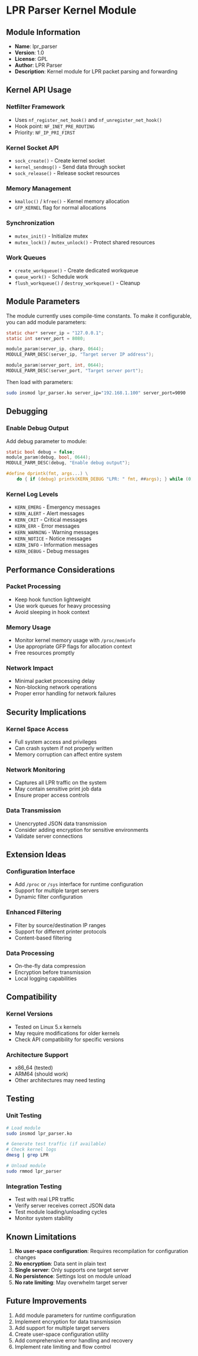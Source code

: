# LPR Parser Kernel Module

## Module Information
- **Name**: lpr_parser
- **Version**: 1.0
- **License**: GPL
- **Author**: LPR Parser
- **Description**: Kernel module for LPR packet parsing and forwarding

## Kernel API Usage

### Netfilter Framework
- Uses `nf_register_net_hook()` and `nf_unregister_net_hook()`
- Hook point: `NF_INET_PRE_ROUTING`
- Priority: `NF_IP_PRI_FIRST`

### Kernel Socket API
- `sock_create()` - Create kernel socket
- `kernel_sendmsg()` - Send data through socket
- `sock_release()` - Release socket resources

### Memory Management
- `kmalloc()` / `kfree()` - Kernel memory allocation
- `GFP_KERNEL` flag for normal allocations

### Synchronization
- `mutex_init()` - Initialize mutex
- `mutex_lock()` / `mutex_unlock()` - Protect shared resources

### Work Queues
- `create_workqueue()` - Create dedicated workqueue
- `queue_work()` - Schedule work
- `flush_workqueue()` / `destroy_workqueue()` - Cleanup

## Module Parameters

The module currently uses compile-time constants. To make it configurable, you can add module parameters:

```c
static char* server_ip = "127.0.0.1";
static int server_port = 8080;

module_param(server_ip, charp, 0644);
MODULE_PARM_DESC(server_ip, "Target server IP address");

module_param(server_port, int, 0644);
MODULE_PARM_DESC(server_port, "Target server port");
```

Then load with parameters:
```bash
sudo insmod lpr_parser.ko server_ip="192.168.1.100" server_port=9090
```

## Debugging

### Enable Debug Output
Add debug parameter to module:
```c
static bool debug = false;
module_param(debug, bool, 0644);
MODULE_PARM_DESC(debug, "Enable debug output");

#define dprintk(fmt, args...) \
    do { if (debug) printk(KERN_DEBUG "LPR: " fmt, ##args); } while (0)
```

### Kernel Log Levels
- `KERN_EMERG` - Emergency messages
- `KERN_ALERT` - Alert messages
- `KERN_CRIT` - Critical messages
- `KERN_ERR` - Error messages
- `KERN_WARNING` - Warning messages
- `KERN_NOTICE` - Notice messages
- `KERN_INFO` - Information messages
- `KERN_DEBUG` - Debug messages

## Performance Considerations

### Packet Processing
- Keep hook function lightweight
- Use work queues for heavy processing
- Avoid sleeping in hook context

### Memory Usage
- Monitor kernel memory usage with `/proc/meminfo`
- Use appropriate GFP flags for allocation context
- Free resources promptly

### Network Impact
- Minimal packet processing delay
- Non-blocking network operations
- Proper error handling for network failures

## Security Implications

### Kernel Space Access
- Full system access and privileges
- Can crash system if not properly written
- Memory corruption can affect entire system

### Network Monitoring
- Captures all LPR traffic on the system
- May contain sensitive print job data
- Ensure proper access controls

### Data Transmission
- Unencrypted JSON data transmission
- Consider adding encryption for sensitive environments
- Validate server connections

## Extension Ideas

### Configuration Interface
- Add `/proc` or `/sys` interface for runtime configuration
- Support for multiple target servers
- Dynamic filter configuration

### Enhanced Filtering
- Filter by source/destination IP ranges
- Support for different printer protocols
- Content-based filtering

### Data Processing
- On-the-fly data compression
- Encryption before transmission
- Local logging capabilities

## Compatibility

### Kernel Versions
- Tested on Linux 5.x kernels
- May require modifications for older kernels
- Check API compatibility for specific versions

### Architecture Support
- x86_64 (tested)
- ARM64 (should work)
- Other architectures may need testing

## Testing

### Unit Testing
```bash
# Load module
sudo insmod lpr_parser.ko

# Generate test traffic (if available)
# Check kernel logs
dmesg | grep LPR

# Unload module
sudo rmmod lpr_parser
```

### Integration Testing
- Test with real LPR traffic
- Verify server receives correct JSON data
- Test module loading/unloading cycles
- Monitor system stability

## Known Limitations

1. **No user-space configuration**: Requires recompilation for configuration changes
2. **No encryption**: Data sent in plain text
3. **Single server**: Only supports one target server
4. **No persistence**: Settings lost on module unload
5. **No rate limiting**: May overwhelm target server

## Future Improvements

1. Add module parameters for runtime configuration
2. Implement encryption for data transmission
3. Add support for multiple target servers
4. Create user-space configuration utility
5. Add comprehensive error handling and recovery
6. Implement rate limiting and flow control
